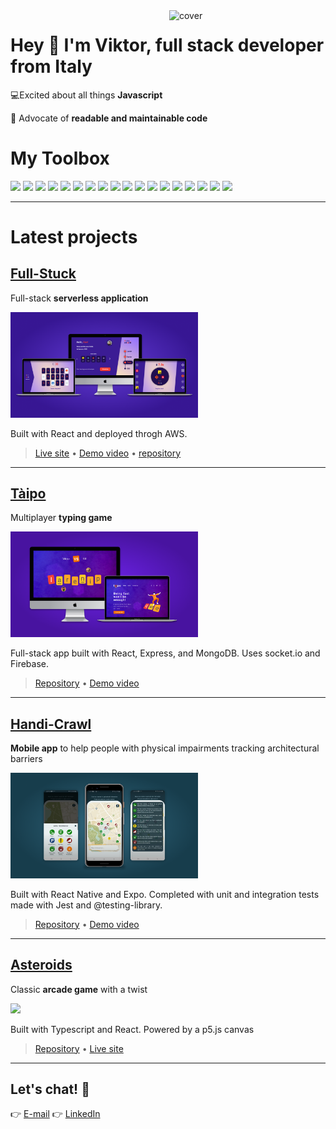 <img align="right" width="250px" src="https://cdn.dribbble.com/users/2054184/screenshots/5426945/computer-flat-design.gif" alt="cover" />

# Hey 👋 I'm Viktor, full stack developer from Italy

💻Excited about all things **Javascript**

💯 Advocate of **readable and maintainable code**

# My Toolbox

<p>
  <img width ='32px' src ='https://raw.githubusercontent.com/rahulbanerjee26/githubAboutMeGenerator/main/icons/typescript.svg'>
  <img width ='32px' src ='https://raw.githubusercontent.com/rahulbanerjee26/githubAboutMeGenerator/main/icons/html.svg'>
  <img width ='32px' src ='https://raw.githubusercontent.com/rahulbanerjee26/githubAboutMeGenerator/main/icons/css.svg'>
  <img width ='32px' src ='https://raw.githubusercontent.com/rahulbanerjee26/githubAboutMeGenerator/main/icons/javascript.svg'>
  <img width ='32px' src ='https://raw.githubusercontent.com/rahulbanerjee26/githubAboutMeGenerator/main/icons/sass.svg'>
  <img width ='32px' src ='https://raw.githubusercontent.com/rahulbanerjee26/githubAboutMeGenerator/main/icons/reactjs.svg'>   
  <img width ='32px' src ='https://raw.githubusercontent.com/rahulbanerjee26/githubAboutMeGenerator/main/icons/redux.svg'>
  <img width ='32px' src ='https://raw.githubusercontent.com/rahulbanerjee26/githubAboutMeGenerator/main/icons/angularjs.svg'>
  <img width ='32px' src ='https://raw.githubusercontent.com/rahulbanerjee26/githubAboutMeGenerator/main/icons/jest.svg'>
  <img width ='32px' src ='https://raw.githubusercontent.com/rahulbanerjee26/githubAboutMeGenerator/main/icons/nodejs.svg'>
  <img width ='32px' src ='https://raw.githubusercontent.com/rahulbanerjee26/githubAboutMeGenerator/main/icons/express.svg'>
  <img width ='32px' src ='https://raw.githubusercontent.com/rahulbanerjee26/githubAboutMeGenerator/main/icons/mongodb.svg'>
  <img width ='32px' src ='https://raw.githubusercontent.com/rahulbanerjee26/githubAboutMeGenerator/main/icons/firebase.svg'>
  <img width ='32px' src ='https://raw.githubusercontent.com/rahulbanerjee26/githubAboutMeGenerator/main/icons/git.svg'>
  <img width ='32px' src ='https://raw.githubusercontent.com/rahulbanerjee26/githubAboutMeGenerator/main/icons/postman.svg'>
  <img width ='32px' src ='https://raw.githubusercontent.com/rahulbanerjee26/githubAboutMeGenerator/main/icons/figma.svg'>
  <img width ='32px' src ='https://raw.githubusercontent.com/rahulbanerjee26/githubAboutMeGenerator/main/icons/xd.svg'> 
  <img width ='32px' src ='https://raw.githubusercontent.com/rahulbanerjee26/githubAboutMeGenerator/main/icons/photoshop.svg'> 
</p>

---

# Latest projects

## [Full-Stuck](https://github.com/cw-thesis-project/full-stuck.com)

Full-stack **serverless application**

<a href="http://full-stuck.com">
<img width="300px" src="./assets/full-stuck-mocks.png">
</a>

Built with React and deployed throgh AWS.

> [Live site](http://full-stuck.com) • [Demo video](https://www.youtube.com/watch?v=RHwkrV2tcAw) • [repository](https://github.com/cw-thesis-project/full-stuck.com)

---

## [Tàipo](https://github.com/vikvikvr/taipo)

Multiplayer **typing game**

<a href="https://github.com/vikvikvr/taipo">
<img width="300px" src="./assets/taipo-mockups.png">
</a>

Full-stack app built with React, Express, and MongoDB. Uses socket.io and Firebase.

> [Repository](https://github.com/vikvikvr/taipo) • [Demo video](https://www.youtube.com/watch?v=xHpyR43vOwg)

---

## [Handi-Crawl](https://github.com/vikvikvr/HandiCrawl)

**Mobile app** to help people with physical impairments tracking architectural barriers

<a href="https://www.youtube.com/watch?v=5iPP18p-RU8">
<img width="300px" src="./assets/handi-crawl-mocks.png">
</a>

Built with React Native and Expo. Completed with unit and integration tests made with Jest and @testing-library.

> [Repository](https://github.com/vikvikvr/HandiCrawl) • [Demo video](https://www.youtube.com/watch?v=5iPP18p-RU8)

---

## [Asteroids](https://github.com/vikvikvr/asteroids)

Classic **arcade game** with a twist

<a href="https://github.com/vikvikvr/asteroids">
<img width="300px" src="https://camo.githubusercontent.com/051d0968aa830aaef953937b54dd80b062e58d1afea40381be36d807b480a032/68747470733a2f2f6d656469612e67697068792e636f6d2f6d656469612f627667536370746e574942386a576c536f782f736f757263652e676966">
</a>

Built with Typescript and React. Powered by a p5.js canvas

> [Repository](https://github.com/vikvikvr/asteroids) • [Live site](https://asteroids-client.netlify.app/)

---

## Let's chat! 💬

👉 [E-mail](mailto:ricchiuto.viktor@gmail.com)
👉 [LinkedIn](https://www.linkedin.com/in/vikvikvr/)
